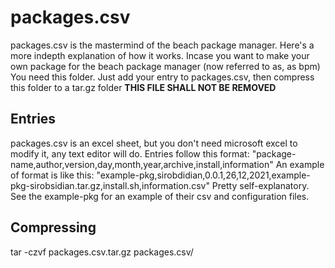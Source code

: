 # packages.csv
packages.csv is the mastermind of the beach package manager.
Here's a more indepth explanation of how it works.
Incase you want to make your own package for the beach package manager (now referred to as, as bpm)
You need this folder.
Just add your entry to packages.csv, then compress this folder to a tar.gz folder
**THIS FILE SHALL NOT BE REMOVED**
## Entries
packages.csv is an excel sheet, but you don't need microsoft excel to modify it, any text editor will do.
Entries follow this format:
"package-name,author,version,day,month,year,archive,install,information"
An example of format is like this:
"example-pkg,sirobdidian,0.0.1,26,12,2021,example-pkg-sirobsidian.tar.gz,install.sh,information.csv"
Pretty self-explanatory.\
See the example-pkg for an example of their csv and configuration files.
## Compressing
tar -czvf packages.csv.tar.gz packages.csv/